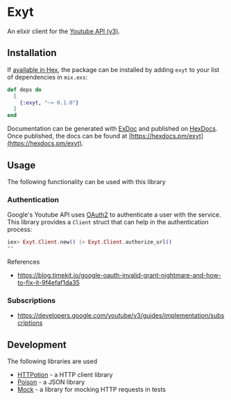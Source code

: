 # Exyt

An elixir client for the [Youtube API (v3)](https://developers.google.com/youtube/v3/docs/).

## Installation

If [available in Hex](https://hex.pm/docs/publish), the package can be installed
by adding `exyt` to your list of dependencies in `mix.exs`:

```elixir
def deps do
  [
    {:exyt, "~> 0.1.0"}
  ]
end
```

Documentation can be generated with [ExDoc](https://github.com/elixir-lang/ex_doc)
and published on [HexDocs](https://hexdocs.pm). Once published, the docs can
be found at [https://hexdocs.pm/exyt](https://hexdocs.pm/exyt).


## Usage

The following functionality can be used with this library

### Authentication

Google's Youtube API uses [OAuth2](https://oauth.net/2/) to authenticate a user with the service. This library provides a `Client` struct
that can help in the authentication process:

```elixir
iex> Exyt.Client.new() |> Exyt.Client.authorize_url()
""
```


References

* https://blog.timekit.io/google-oauth-invalid-grant-nightmare-and-how-to-fix-it-9f4efaf1da35


### Subscriptions

* https://developers.google.com/youtube/v3/guides/implementation/subscriptions


## Development

The following libraries are used

* [HTTPotion](https://github.com/myfreeweb/httpotion) - a HTTP client library
* [Poison](https://github.com/devinus/poison) - a JSON library 
* [Mock](https://github.com/jjh42/mock) - a library for mocking HTTP requests in tests

